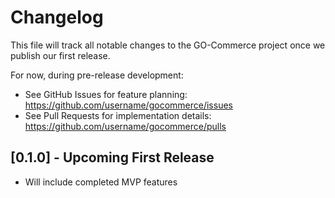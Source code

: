 # Changelog

This file will track all notable changes to the GO-Commerce project once we publish our first release.

For now, during pre-release development:
- See GitHub Issues for feature planning: https://github.com/username/gocommerce/issues
- See Pull Requests for implementation details: https://github.com/username/gocommerce/pulls

## [0.1.0] - Upcoming First Release
- Will include completed MVP features
